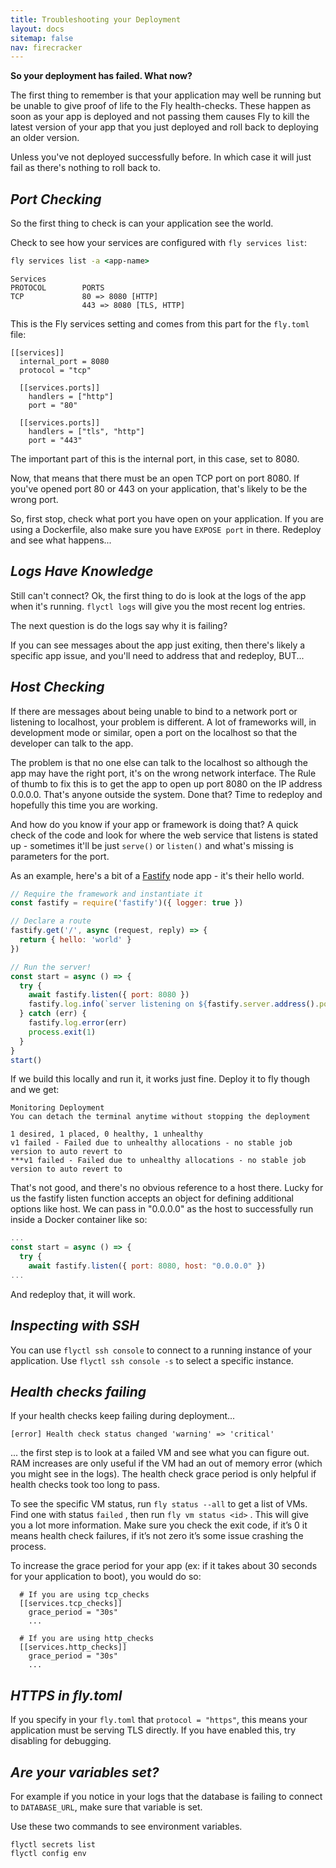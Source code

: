 ```yaml
---
title: Troubleshooting your Deployment
layout: docs
sitemap: false
nav: firecracker
---
```


**So your deployment has failed. What now?**

The first thing to remember is that your application may well be running but be unable to give proof of life to the Fly health-checks. These happen as soon as your app is deployed and not passing them causes Fly to kill the latest version of your app that you just deployed and roll back to deploying an older version.

Unless you've not deployed successfully before. In which case it will just fail as there's nothing to roll back to.

## _Port Checking_

So the first thing to check is can your application see the world.

Check to see how your services are configured with `fly services list`:

```cmd
fly services list -a <app-name>
```
```out
Services
PROTOCOL        PORTS                   
TCP             80 => 8080 [HTTP]      
                443 => 8080 [TLS, HTTP]
```

This is the Fly services setting and comes from this part for the `fly.toml` file:

```
[[services]]
  internal_port = 8080
  protocol = "tcp"

  [[services.ports]]
    handlers = ["http"]
    port = "80"

  [[services.ports]]
    handlers = ["tls", "http"]
    port = "443"
```

The important part of this is the internal port, in this case, set to 8080.

Now, that means that there must be an open TCP port on port 8080. If you've opened port 80 or 443 on your application, that's likely to be the wrong port.

So, first stop, check what port you have open on your application. If you are using a Dockerfile, also make sure you have `EXPOSE port` in there. Redeploy and see what happens...

## _Logs Have Knowledge_

Still can't connect? Ok, the first thing to do is look at the logs of the app when it's running. `flyctl logs` will give you the most recent log entries.

The next question is do the logs say why it is failing?

If you can see messages about the app just exiting, then there's likely a specific app issue, and you'll need to address that and redeploy, BUT...

## _Host Checking_

If there are messages about being unable to bind to a network port or listening to localhost, your problem is different. A lot of frameworks will, in development mode or similar, open a port on the localhost so that the developer can talk to the app.

The problem is that no one else can talk to the localhost so although the app may have the right port, it's on the wrong network interface. The Rule of thumb to fix this is to get the app to open up port 8080 on the IP address 0.0.0.0. That's anyone outside the system. Done that? Time to redeploy and hopefully this time you are working.

And how do you know if your app or framework is doing that? A quick check of the code and look for where the web service that listens is stated up - sometimes it'll be just `serve()` or `listen()` and what's missing is parameters for the port.

As an example, here's a bit of a [Fastify](https://www.fastify.io/) node app - it's their hello world.

```jsx
// Require the framework and instantiate it
const fastify = require('fastify')({ logger: true })

// Declare a route
fastify.get('/', async (request, reply) => {
  return { hello: 'world' }
})

// Run the server!
const start = async () => {
  try {
    await fastify.listen({ port: 8080 })
    fastify.log.info(`server listening on ${fastify.server.address().port}`)
  } catch (err) {
    fastify.log.error(err)
    process.exit(1)
  }
}
start()
```

If we build this locally and run it, it works just fine. Deploy it to fly though and we get:

```
Monitoring Deployment
You can detach the terminal anytime without stopping the deployment

1 desired, 1 placed, 0 healthy, 1 unhealthy
v1 failed - Failed due to unhealthy allocations - no stable job version to auto revert to
***v1 failed - Failed due to unhealthy allocations - no stable job version to auto revert to
```

That's not good, and there's no obvious reference to a host there. Lucky for us the fastify listen function accepts an object for defining additional options like host. We can pass in "0.0.0.0" as the host to successfully run inside a Docker container like so:

```jsx
...
const start = async () => {
  try {
    await fastify.listen({ port: 8080, host: "0.0.0.0" })
...
```

And redeploy that, it will work.

## _Inspecting with SSH_

You can use `flyctl ssh console` to connect to a running instance of your application. Use `flyctl ssh console -s` to select a specific instance.

## _Health checks failing_

If your health checks keep failing during deployment...

```
[error] Health check status changed 'warning' => 'critical'

```

... the first step is to look at a failed VM and see what you can figure out. RAM increases are only useful if the VM had an out of memory error (which you might see in the logs). The health check grace period is only helpful if health checks took too long to pass.

To see the specific VM status, run `fly status --all` to get a list of VMs. Find one with status `failed` , then run `fly vm status <id>` . This will give you a lot more information. Make sure you check the exit code, if it’s 0 it means health check failures, if it’s not zero it’s some issue crashing the process.

To increase the grace period for your app (ex: if it takes about 30 seconds for your application to boot), you would do so:
```
  # If you are using tcp_checks
  [[services.tcp_checks]]
    grace_period = "30s"
    ...

  # If you are using http_checks
  [[services.http_checks]]
    grace_period = "30s"
    ...
```

## _HTTPS in fly.toml_

If you specify in your `fly.toml` that `protocol = "https"`, this means your application must be serving TLS directly. If you have enabled this, try disabling for debugging.

## _Are your variables set?_

For example if you notice in your logs that the database is failing to connect to `DATABASE_URL`, make sure that variable is set.

Use these two commands to see environment variables.
```
flyctl secrets list
flyctl config env
```
